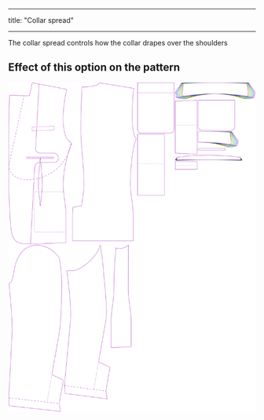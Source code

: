 ***

title: "Collar spread"

***

The collar spread controls how the collar drapes over the shoulders

## Effect of this option on the pattern

![This image shows the effect of this option by superimposing several variants that have a different value for this option](jaeger_collarspread_sample.svg "Effect of this option on the pattern")
